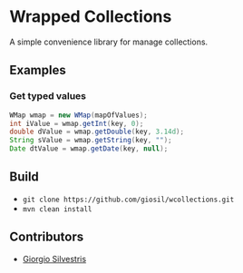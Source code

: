 # Wrapped Collections

A simple convenience library for manage collections.

## Examples

### Get typed values

```java
WMap wmap = new WMap(mapOfValues);
int iValue = wmap.getInt(key, 0);
double dValue = wmap.getDouble(key, 3.14d);
String sValue = wmap.getString(key, "");
Date dtValue = wmap.getDate(key, null);
```

## Build

- `git clone https://github.com/giosil/wcollections.git`
- `mvn clean install`

## Contributors

* [Giorgio Silvestris](https://github.com/giosil)
